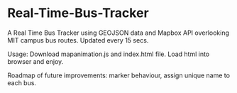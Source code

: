 # Real-Time-Bus-Tracker

A Real Time Bus Tracker using GEOJSON data and Mapbox API overlooking MIT campus bus routes.  Updated every 15 secs.  

Usage: Download mapanimation.js and index.html file.  Load html into browser and enjoy.

Roadmap of future improvements:  marker behaviour, assign unique name to each bus.

